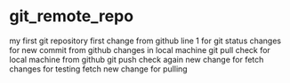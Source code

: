 # git_remote_repo
my first git repository
first change from github
line 1 for git status
changes for new commit from github
changes in local machine
git pull check for local machine from github
git push check again
new change for fetch
changes for testing fetch
new change for pulling

